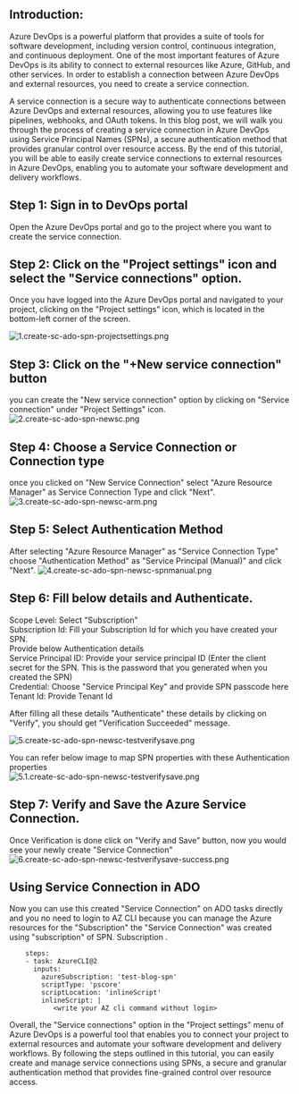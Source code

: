 ## Introduction:  
Azure DevOps is a powerful platform that provides a suite of tools for software development, including version control, continuous integration, and continuous deployment. One of the most important features of Azure DevOps is its ability to connect to external resources like Azure, GitHub, and other services. In order to establish a connection between Azure DevOps and external resources, you need to create a service connection.

A service connection is a secure way to authenticate connections between Azure DevOps and external resources, allowing you to use features like pipelines, webhooks, and OAuth tokens. In this blog post, we will walk you through the process of creating a service connection in Azure DevOps using Service Principal Names (SPNs), a secure authentication method that provides granular control over resource access. By the end of this tutorial, you will be able to easily create service connections to external resources in Azure DevOps, enabling you to automate your software development and delivery workflows.

## Step 1: Sign in to DevOps portal
Open the Azure DevOps portal and go to the project where you want to create the service connection.

## Step 2: Click on the "Project settings" icon and select the "Service connections" option.
Once you have logged into the Azure DevOps portal and navigated to your project, clicking on the "Project settings" icon, which is located in the bottom-left corner of the screen.

![1.create-sc-ado-spn-projectsettings.png](https://github.com/PiyushMittl/Others/blob/main/create-sc-ado-spn/images/1.create-sc-ado-spn-projectsettings.png)

## Step 3: Click on the "+New service connection" button 
you can create the "New service connection" option by clicking on "Service connection" under "Project Settings" icon.
![2.create-sc-ado-spn-newsc.png](https://github.com/PiyushMittl/Others/blob/main/create-sc-ado-spn/images/2.create-sc-ado-spn-newsc.png)

## Step 4: Choose a Service Connection or Connection type
once you clicked on "New Service Connection" select "Azure Resource Manager" as Service Connection Type and click "Next".
![3.create-sc-ado-spn-newsc-arm.png](https://github.com/PiyushMittl/Others/blob/main/create-sc-ado-spn/images/3.create-sc-ado-spn-newsc-arm.png)

## Step 5: Select Authentication Method
After selecting "Azure Resource Manager" as "Service Connection Type" choose "Authentication Method" as "Service Principal (Manual)" and click "Next".
![4.create-sc-ado-spn-newsc-spnmanual.png](https://github.com/PiyushMittl/Others/blob/main/create-sc-ado-spn/images/4.create-sc-ado-spn-newsc-spnmanual.png)

## Step 6: Fill below details and Authenticate.
Scope Level: Select "Subscription"  
Subscription Id: Fill your Subscription Id for which you have created your SPN.  
Provide below Authentication details  
Service Principal ID: Provide your service principal ID (Enter the client secret for the SPN. This is the password that you generated when you created the SPN)  
Credential: Choose "Service Principal Key" and provide SPN passcode here  
Tenant Id: Provide Tenant Id  

After filling all these details "Authenticate" these details by clicking on "Verify", you should get "Verification Succeeded" message.

![5.create-sc-ado-spn-newsc-testverifysave.png](https://github.com/PiyushMittl/Others/blob/main/create-sc-ado-spn/images/5.create-sc-ado-spn-newsc-testverifysave.png)

You can refer below image to map SPN properties with these Authentication properties  
![5.1.create-sc-ado-spn-newsc-testverifysave.png](https://github.com/PiyushMittl/Others/blob/main/create-sc-ado-spn/images/5.1.create-sc-ado-spn-newsc-testverifysave.png)

## Step 7: Verify and Save the Azure Service Connection.
Once Verification is done click on "Verify and Save" button, now you would see your newly create "Service Connection"
![6.create-sc-ado-spn-newsc-testverifysave-success.png](https://github.com/PiyushMittl/Others/blob/main/create-sc-ado-spn/images/6.create-sc-ado-spn-newsc-testverifysave-success.png)

## Using Service Connection in ADO
Now you can use this created "Service Connection" on ADO tasks directly and you no need to login to AZ CLI because you can manage the Azure resources for the "Subscription" the "Service Connection" was created using "subscription" of SPN. Subscription .
```
    steps:  
    - task: AzureCLI@2
      inputs:
        azureSubscription: 'test-blog-spn'
        scriptType: 'pscore'
        scriptLocation: 'inlineScript'
        inlineScript: |
           <write your AZ cli command without login>
```           

Overall, the "Service connections" option in the "Project settings" menu of Azure DevOps is a powerful tool that enables you to connect your project to external resources and automate your software development and delivery workflows. By following the steps outlined in this tutorial, you can easily create and manage service connections using SPNs, a secure and granular authentication method that provides fine-grained control over resource access.
